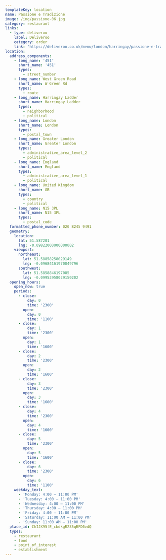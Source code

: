 ```yaml
---
templateKey: location
name: Passione e Tradizione
image: /img/passione-06.jpg
category: restaurant
links:
  - type: deliveroo
    label: Deliveroo
    category: order
    link: 'https://deliveroo.co.uk/menu/london/harringay/passione-e-tradizione'
location:
  address_components:
    - long_name: '451'
      short_name: '451'
      types:
        - street_number
    - long_name: West Green Road
      short_name: W Green Rd
      types:
        - route
    - long_name: Harringay Ladder
      short_name: Harringay Ladder
      types:
        - neighborhood
        - political
    - long_name: London
      short_name: London
      types:
        - postal_town
    - long_name: Greater London
      short_name: Greater London
      types:
        - administrative_area_level_2
        - political
    - long_name: England
      short_name: England
      types:
        - administrative_area_level_1
        - political
    - long_name: United Kingdom
      short_name: GB
      types:
        - country
        - political
    - long_name: N15 3PL
      short_name: N15 3PL
      types:
        - postal_code
  formatted_phone_number: 020 8245 9491
  geometry:
    location:
      lat: 51.587201
      lng: -0.09822000000000002
    viewport:
      northeast:
        lat: 51.58858258029149
        lng: -0.09684161970849796
      southwest:
        lat: 51.5858846197085
        lng: -0.09953958029150202
  opening_hours:
    open_now: true
    periods:
      - close:
          day: 0
          time: '2300'
        open:
          day: 0
          time: '1100'
      - close:
          day: 1
          time: '2300'
        open:
          day: 1
          time: '1600'
      - close:
          day: 2
          time: '2300'
        open:
          day: 2
          time: '1600'
      - close:
          day: 3
          time: '2300'
        open:
          day: 3
          time: '1600'
      - close:
          day: 4
          time: '2300'
        open:
          day: 4
          time: '1600'
      - close:
          day: 5
          time: '2300'
        open:
          day: 5
          time: '1600'
      - close:
          day: 6
          time: '2300'
        open:
          day: 6
          time: '1100'
    weekday_text:
      - 'Monday: 4:00 – 11:00 PM'
      - 'Tuesday: 4:00 – 11:00 PM'
      - 'Wednesday: 4:00 – 11:00 PM'
      - 'Thursday: 4:00 – 11:00 PM'
      - 'Friday: 4:00 – 11:00 PM'
      - 'Saturday: 11:00 AM – 11:00 PM'
      - 'Sunday: 11:00 AM – 11:00 PM'
  place_id: ChIJX95fE_cbdkgRZ35qBFD0vdQ
  types:
    - restaurant
    - food
    - point_of_interest
    - establishment
---
```

